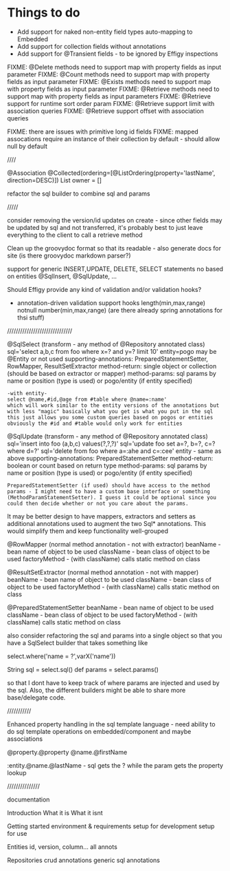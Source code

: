 
# Things to do

* Add support for naked non-entity field types auto-mapping to Embedded
* Add support for collection fields without annotations
* Add support for @Transient fields - to be ignored by Effigy inspections

FIXME: @Delete methods need to support map with property fields as input parameter
FIXME: @Count methods need to support map with property fields as input parameter
FIXME: @Exists methods need to support map with property fields as input parameter
FIXME: @Retrieve methods need to support map with property fields as input parameters
FIXME: @Retrieve support for runtime sort order param
FIXME: @Retrieve support limit with association queries
FIXME: @Retrieve support offset with association queries

FIXME: there are issues with primitive long id fields
FIXME: mapped assocations require an instance of their collection by default - should allow null by default

////

@Association
@Collected(ordering=[@ListOrdering(property='lastName', direction=DESC)])
List<Person> owner = []

refactor the sql builder to combine sql and params

/////

consider removing the version/id updates on create - since other fields may be updated by sql and not transferred, it's probably best to just leave
everything to the client to call a retrieve method

Clean up the groovydoc format so that its readable - also generate docs for site
(is there groovydoc markdown parser?)

support for generic INSERT,UPDATE, DELETE, SELECT statements no based on entities
@SqlInsert, @SqlUpdate, ...

Should Effigy provide any kind of validation and/or validation hooks?
- annotation-driven validation support hooks
    length(min,max,range)
    notnull
    number(min,max,range)
    (are there already spring annotations for thsi stuff)

//////////////////////////////

@SqlSelect (transform - any method of @Repository annotated class)
    sql='select a,b,c from foo where x=? and y=? limit 10'
    entity=pogo may be @Entity or not used
    supporting-annotations: PreparedStatementSetter, RowMapper, ResultSetExtractor
    method-return: single object or collection (should be based on extractor or mapper)
    method-params: sql params by name or position (type is used) or pogo/entity (if entity specified)

    -with entity-
    select @name,#id,@age from #table where @name=:name'
    which will work similar to the entity versions of the annotations but with less "magic" basically what you get is what you put in the sql this just allows you some custom queries based on pogos or entities
    obviously the #id and #table would only work for entities


@SqlUpdate (transform - any method of @Repository annotated class)
    sql='insert into foo (a,b,c) values(?,?,?)'
    sql='update foo set a=?, b=?, c=? where d=?'
    sql='delete from foo where a=:ahe and c=:cee'
    entity - same as above
    supporting-annotations: PreparedStatementSetter
    method-return: boolean or count based on return type
    method-params: sql params by name or position (type is used) or pogo/entity (if entity specified)

    PreparedStatementSetter (if used) should have access to the method params - I might need to have a custom base interface or something (MethodParamStatementSetter). I guess it could be optional since you could then decide whether or not you care about the params.

It may be better design to have mappers, extractors and setters as additional annotations used to augment the two Sql* annotations. This would simplify them and keep functionality well-grouped

@RowMapper (normal method annotation - not with extractor)
    beanName - bean name of object to be used
    className - bean class of object to be used
    factoryMethod - (with className) calls static method on class

@ResultSetExtractor (normal method annotation - not with mapper)
    beanName - bean name of object to be used
    className - bean class of object to be used
    factoryMethod - (with className) calls static method on class

@PreparedStatementSetter
    beanName - bean name of object to be used
    className - bean class of object to be used
    factoryMethod - (with className) calls static method on class


also consider refactoring the sql and params into a single object so that you have a SqlSelect builder that takes something like

select.where('name = ?',varX('name'))

String sql = select.sql()
def params = select.params()

so that I dont have to keep track of where params are injected and used by the sql. Also, the different builders might be able to share more base/delegate code.

///////////

Enhanced property handling in the sql template language - need ability to do sql template operations on embedded/component and maybe associations

@property.@property
@name.@firstName

:entity.@name.@lastName - sql gets the ? while the param gets the property lookup


///////////////

documentation

Introduction
    What it is
    What it isnt

Getting started
    environment & requirements
    setup for development
    setup for use

Entities
    id, version, column... all annots

Repositories
    crud annotations
    generic sql annotations